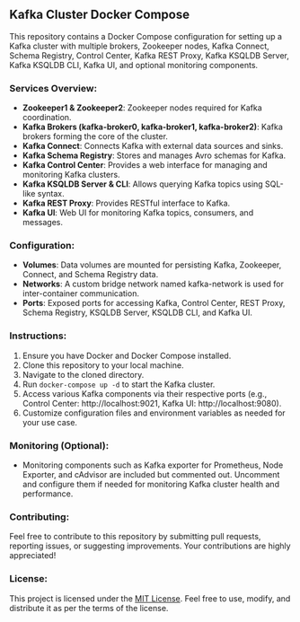 ## Kafka Cluster Docker Compose

This repository contains a Docker Compose configuration for setting up a Kafka cluster with multiple brokers, Zookeeper nodes, Kafka Connect, Schema Registry, Control Center, Kafka REST Proxy, Kafka KSQLDB Server, Kafka KSQLDB CLI, Kafka UI, and optional monitoring components.

### Services Overview:

- **Zookeeper1 & Zookeeper2**: Zookeeper nodes required for Kafka coordination.
- **Kafka Brokers (kafka-broker0, kafka-broker1, kafka-broker2)**: Kafka brokers forming the core of the cluster.
- **Kafka Connect**: Connects Kafka with external data sources and sinks.
- **Kafka Schema Registry**: Stores and manages Avro schemas for Kafka.
- **Kafka Control Center**: Provides a web interface for managing and monitoring Kafka clusters.
- **Kafka KSQLDB Server & CLI**: Allows querying Kafka topics using SQL-like syntax.
- **Kafka REST Proxy**: Provides RESTful interface to Kafka.
- **Kafka UI**: Web UI for monitoring Kafka topics, consumers, and messages.

### Configuration:

- **Volumes**: Data volumes are mounted for persisting Kafka, Zookeeper, Connect, and Schema Registry data.
- **Networks**: A custom bridge network named kafka-network is used for inter-container communication.
- **Ports**: Exposed ports for accessing Kafka, Control Center, REST Proxy, Schema Registry, KSQLDB Server, KSQLDB CLI, and Kafka UI.

### Instructions:

1. Ensure you have Docker and Docker Compose installed.
2. Clone this repository to your local machine.
3. Navigate to the cloned directory.
4. Run `docker-compose up -d` to start the Kafka cluster.
5. Access various Kafka components via their respective ports (e.g., Control Center: http://localhost:9021, Kafka UI: http://localhost:9080).
6. Customize configuration files and environment variables as needed for your use case.

### Monitoring (Optional):

- Monitoring components such as Kafka exporter for Prometheus, Node Exporter, and cAdvisor are included but commented out. Uncomment and configure them if needed for monitoring Kafka cluster health and performance.

### Contributing:

Feel free to contribute to this repository by submitting pull requests, reporting issues, or suggesting improvements. Your contributions are highly appreciated!

### License:

This project is licensed under the [MIT License](LICENSE). Feel free to use, modify, and distribute it as per the terms of the license.
